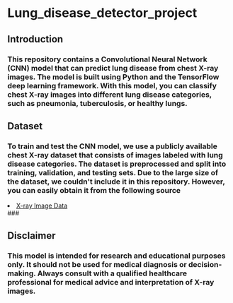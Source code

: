 # Lung_disease_detector_project

## Introduction
### This repository contains a Convolutional Neural Network (CNN) model that can predict lung disease from chest X-ray images. The model is built using Python and the TensorFlow deep learning framework. With this model, you can classify chest X-ray images into different lung disease categories, such as pneumonia, tuberculosis, or healthy lungs.

## Dataset
### To train and test the CNN model, we use a publicly available chest X-ray dataset that consists of images labeled with lung disease categories. The dataset is preprocessed and split into training, validation, and testing sets. Due to the large size of the dataset, we couldn't include it in this repository. However, you can easily obtain it from the following source
<li><a href="https://www.kaggle.com/datasets/pranavraikokte/covid19-image-dataset">X-ray Image Data</a> </li>
### 

## Disclaimer
### This model is intended for research and educational purposes only. It should not be used for medical diagnosis or decision-making. Always consult with a qualified healthcare professional for medical advice and interpretation of X-ray images.
